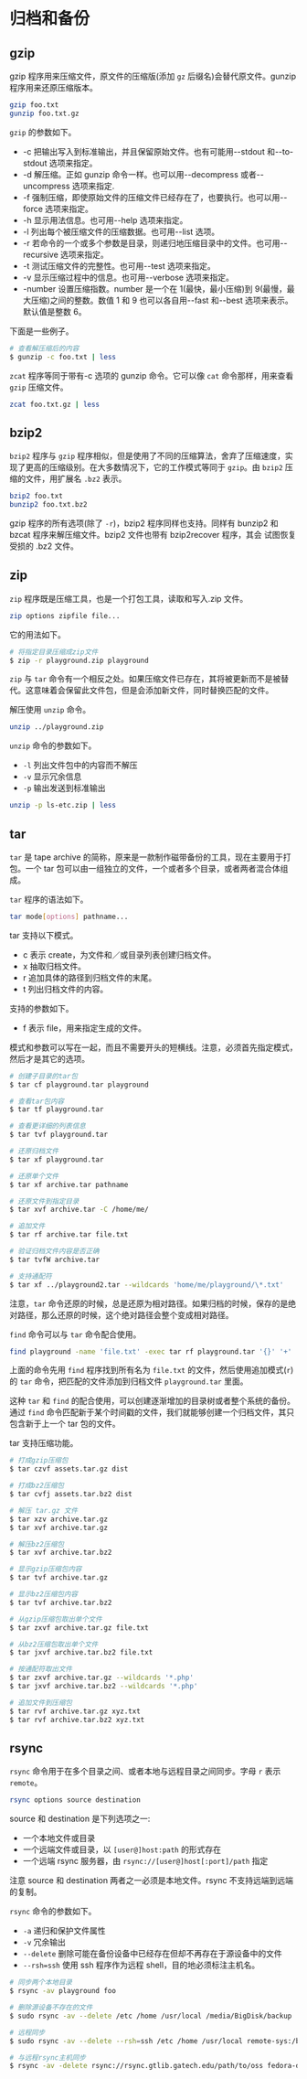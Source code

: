 # 归档和备份

## gzip

gzip 程序用来压缩文件，原文件的压缩版(添加 `gz` 后缀名)会替代原文件。gunzip 程序用来还原压缩版本。

```bash
gzip foo.txt
gunzip foo.txt.gz
```

`gzip` 的参数如下。

- -c 把输出写入到标准输出，并且保留原始文件。也有可能用--stdout 和--to-stdout 选项来指定。
- -d 解压缩。正如 gunzip 命令一样。也可以用--decompress 或者--uncompress 选项来指定.
- -f 强制压缩，即使原始文件的压缩文件已经存在了，也要执行。也可以用--force 选项来指定。
- -h 显示用法信息。也可用--help 选项来指定。
- -l 列出每个被压缩文件的压缩数据。也可用--list 选项。
- -r 若命令的一个或多个参数是目录，则递归地压缩目录中的文件。也可用--recursive 选项来指定。
- -t 测试压缩文件的完整性。也可用--test 选项来指定。
- -v 显示压缩过程中的信息。也可用--verbose 选项来指定。
- -number 设置压缩指数。number 是一个在 1(最快，最小压缩)到 9(最慢，最大压缩)之间的整数。数值 1 和 9 也可以各自用--fast 和--best 选项来表示。默认值是整数 6。

下面是一些例子。

```bash
# 查看解压缩后的内容
$ gunzip -c foo.txt | less
```

`zcat` 程序等同于带有-c 选项的 gunzip 命令。它可以像 `cat` 命令那样，用来查看 `gzip` 压缩文件。

```bash
zcat foo.txt.gz | less
```

## bzip2

`bzip2` 程序与 `gzip` 程序相似，但是使用了不同的压缩算法，舍弃了压缩速度，实现了更高的压缩级别。在大多数情况下，它的工作模式等同于 `gzip`。由 `bzip2` 压缩的文件，用扩展名 `.bz2` 表示。

```bash
bzip2 foo.txt
bunzip2 foo.txt.bz2
```

gzip 程序的所有选项(除了 `-r`)，bzip2 程序同样也支持。同样有 bunzip2 和 bzcat 程序来解压缩文件。bzip2 文件也带有 bzip2recover 程序，其会 试图恢复受损的 .bz2 文件。

## zip

`zip` 程序既是压缩工具，也是一个打包工具，读取和写入.zip 文件。

```bash
zip options zipfile file...
```

它的用法如下。

```bash
# 将指定目录压缩成zip文件
$ zip -r playground.zip playground
```

`zip` 与 `tar` 命令有一个相反之处。如果压缩文件已存在，其将被更新而不是被替代。这意味着会保留此文件包，但是会添加新文件，同时替换匹配的文件。

解压使用 `unzip` 命令。

```bash
unzip ../playground.zip
```

`unzip` 命令的参数如下。

- `-l` 列出文件包中的内容而不解压
- `-v` 显示冗余信息
- `-p` 输出发送到标准输出

```bash
unzip -p ls-etc.zip | less
```

## tar

`tar` 是 tape archive 的简称，原来是一款制作磁带备份的工具，现在主要用于打包。一个 tar 包可以由一组独立的文件，一个或者多个目录，或者两者混合体组成。

`tar` 程序的语法如下。

```bash
tar mode[options] pathname...
```

tar 支持以下模式。

- c 表示 create，为文件和／或目录列表创建归档文件。
- x 抽取归档文件。
- r 追加具体的路径到归档文件的末尾。
- t 列出归档文件的内容。

支持的参数如下。

- f 表示 file，用来指定生成的文件。

模式和参数可以写在一起，而且不需要开头的短横线。注意，必须首先指定模式，然后才是其它的选项。

```bash
# 创建子目录的tar包
$ tar cf playground.tar playground

# 查看tar包内容
$ tar tf playground.tar

# 查看更详细的列表信息
$ tar tvf playground.tar

# 还原归档文件
$ tar xf playground.tar

# 还原单个文件
$ tar xf archive.tar pathname

# 还原文件到指定目录
$ tar xvf archive.tar -C /home/me/

# 追加文件
$ tar rf archive.tar file.txt

# 验证归档文件内容是否正确
$ tar tvfW archive.tar

# 支持通配符
$ tar xf ../playground2.tar --wildcards 'home/me/playground/\*.txt'
```

注意，`tar` 命令还原的时候，总是还原为相对路径。如果归档的时候，保存的是绝对路径，那么还原的时候，这个绝对路径会整个变成相对路径。

`find` 命令可以与 `tar` 命令配合使用。

```bash
find playground -name 'file.txt' -exec tar rf playground.tar '{}' '+'
```

上面的命令先用 `find` 程序找到所有名为 `file.txt` 的文件，然后使用追加模式(`r`)的 `tar` 命令，把匹配的文件添加到归档文件 `playground.tar` 里面。

这种 `tar` 和 `find` 的配合使用，可以创建逐渐增加的目录树或者整个系统的备份。通过 `find` 命令匹配新于某个时间戳的文件，我们就能够创建一个归档文件，其只包含新于上一个 tar 包的文件。

tar 支持压缩功能。

```bash
# 打成gzip压缩包
$ tar czvf assets.tar.gz dist

# 打成bz2压缩包
$ tar cvfj assets.tar.bz2 dist

# 解压 tar.gz 文件
$ tar xzv archive.tar.gz
$ tar xvf archive.tar.gz

# 解压bz2压缩包
$ tar xvf archive.tar.bz2

# 显示gzip压缩包内容
$ tar tvf archive.tar.gz

# 显示bz2压缩包内容
$ tar tvf archive.tar.bz2

# 从gzip压缩包取出单个文件
$ tar zxvf archive.tar.gz file.txt

# 从bz2压缩包取出单个文件
$ tar jxvf archive.tar.bz2 file.txt

# 按通配符取出文件
$ tar zxvf archive.tar.gz --wildcards '*.php'
$ tar jxvf archive.tar.bz2 --wildcards '*.php'

# 追加文件到压缩包
$ tar rvf archive.tar.gz xyz.txt
$ tar rvf archive.tar.bz2 xyz.txt
```

## rsync

`rsync` 命令用于在多个目录之间、或者本地与远程目录之间同步。字母 `r` 表示 `remote`。

```bash
rsync options source destination
```

source 和 destination 是下列选项之一:

- 一个本地文件或目录
- 一个远端文件或目录，以 `[user@]host:path` 的形式存在
- 一个远端 rsync 服务器，由 `rsync://[user@]host[:port]/path` 指定

注意 source 和 destination 两者之一必须是本地文件。rsync 不支持远端到远端的复制。

`rsync` 命令的参数如下。

- `-a` 递归和保护文件属性
- `-v` 冗余输出
- `--delete` 删除可能在备份设备中已经存在但却不再存在于源设备中的文件
- `--rsh=ssh` 使用 ssh 程序作为远程 shell，目的地必须标注主机名。

```bash
# 同步两个本地目录
$ rsync -av playground foo

# 删除源设备不存在的文件
$ sudo rsync -av --delete /etc /home /usr/local /media/BigDisk/backup

# 远程同步
$ sudo rsync -av --delete --rsh=ssh /etc /home /usr/local remote-sys:/backup

# 与远程rsync主机同步
$ rsync -av -delete rsync://rsync.gtlib.gatech.edu/path/to/oss fedora-devel
```
